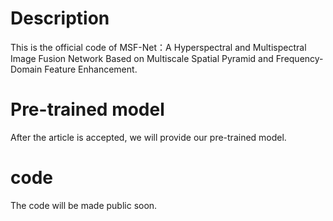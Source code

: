 Description
==

This is the official code of MSF-Net：A Hyperspectral and Multispectral Image Fusion Network Based on Multiscale Spatial Pyramid and Frequency-Domain Feature Enhancement.

Pre-trained model
==

After the article is accepted, we will provide our pre-trained model.

code
==

The code will be made public soon.
